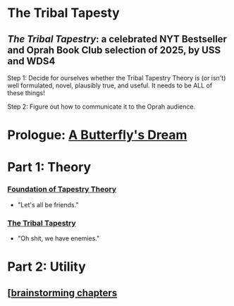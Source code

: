 The Tribal Tapesty
=====

*The Tribal Tapestry*: a celebrated NYT Bestseller and Oprah Book Club selection of 2025, by USS and WDS4
-----

Step 1: Decide for ourselves whether the Tribal Tapestry Theory is (or isn't) well formulated, novel, plausibly true, and useful. It needs to be ALL of these things!

Step 2: Figure out how to communicate it to the Oprah audience.

# Prologue: [A Butterfly's Dream](https://github.com/wds4/tribal-tapestry/blob/main/essays/bookJustification/prologue/README.md)

# Part 1: Theory

### [Foundation of Tapestry Theory](https://github.com/wds4/tribal-tapestry/blob/main/essays/bookJustification/hypotheses/tapestryFoundation.md)

- "Let's all be friends."
  
### [The Tribal Tapestry](https://github.com/wds4/tribal-tapestry/blob/main/essays/bookJustification/hypotheses/tribalTapestry.md)

- "Oh shit, we have enemies."

# Part 2: Utility

## [[brainstorming chapters](https://github.com/wds4/tribal-tapestry/blob/main/essays/bookJustification/utility/README.md)


